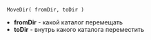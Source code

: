 
```
 MoveDir( fromDir, toDir ) 
```
  * **fromDir** - какой каталог перемещать
  * **toDir** - внутрь какого каталога переместить